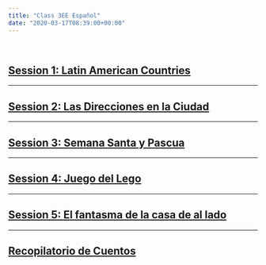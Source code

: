 ```yaml
---
title: "Class 3EE Español"
date: "2020-03-17T08:39:00+00:00"
---
```


&nbsp;

## [Session 1: Latin American Countries](/home_school_español_session1/)

<hr>

## [Session 2: Las Direcciones en la Ciudad](/home_school_español_session2/)

<hr>

## [Session 3: Semana Santa y Pascua](/home_school_español_session3/)

<hr>

## [Session 4: Juego del Lego](/home_school_español_session4/)

<hr>

## [Session 5: El fantasma de la casa de al lado](/home_school_español_session5/)

<hr>

## [Recopilatorio de Cuentos](/recopilatorio_de_cuentos/)



<br/>
<br/>


 